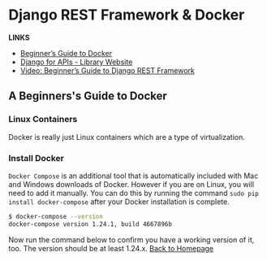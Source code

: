 # Django REST Framework & Docker

**LINKS**

- [Beginner’s Guide to Docker](https://wsvincent.com/beginners-guide-to-docker/)
- [Django for APIs - Library Website](https://djangoforapis.com/library-website-and-api/)
- [Video: Beginner’s Guide to Django REST Framework](https://wsvincent.com/official-django-rest-framework-tutorial-beginners-guide/)

## A Beginners's Guide to Docker

### Linux Containers

Docker is really just Linux containers which are a type of virtualization.

### Install Docker

`Docker Compose` is an additional tool that is automatically included with Mac and Windows downloads of Docker. However if you are on Linux, you will need to add it manually. You can do this by running the command `sudo pip install docker-compose` after your Docker installation is complete.

```Bash
$ docker-compose --version
docker-compose version 1.24.1, build 4667896b
```

Now run the command below to confirm you have a working version of it, too. The version should be at least 1.24.x.
[Back to Homepage](https://ashcaz.github.io/reading-notes)
